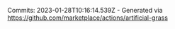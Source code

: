 Commits: 2023-01-28T10:16:14.539Z - Generated via https://github.com/marketplace/actions/artificial-grass
<br>
